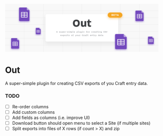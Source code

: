 ![Out for Craft CMS](resources/imgs/Out.png)

# Out

A super-simple plugin for creating CSV exports of you Craft entry data.

### TODO
- [ ] Re-order columns
- [ ] Add custom columns
- [ ] Add fields as columns (i.e. improve UI)
- [ ] Download button should open menu to select a Site (if multiple sites)
- [ ] Split exports into files of X rows (if count > X) and zip